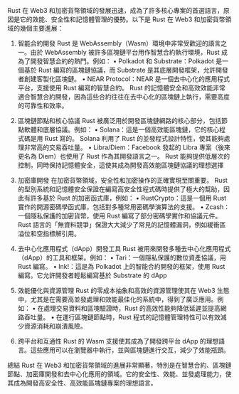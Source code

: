 Rust 在 Web3 和加密貨幣領域的發展迅速，成為了許多核心專案的首選語言，原因是它的效能、安全性和記憶體管理的優勢。以下是 Rust 在 Web3 和加密貨幣領域的幾個主要進展：

1. 智能合約開發
Rust 是 WebAssembly（Wasm）環境中非常受歡迎的語言之一。由於 WebAssembly 被許多區塊鏈平台用作智慧合約執行環境，Rust 成為了開發智慧合約的熱門。例如：
• Polkadot 和 Substrate：Polkadot 是一個基於 Rust 編寫的區塊鏈協議，而 Substrate 是其底層開發框架，允許開發者創建客製化區塊鏈。
• NEAR Protocol：NEAR 是一個去中心化的應用程式平台，支援使用 Rust 編寫的智慧合約。
Rust 的記憶體安全和高效效能非常適合智慧合約開發，因為這些合約往往在去中心化的區塊鏈上執行，需要高度的可靠性和效率。

2. 區塊鏈節點和核心協議
Rust 被廣泛用於開發區塊鏈網路的核心部分，包括節點軟體和底層協議。例如：
• Solana：這是一個高效能區塊鏈，它的核心程式碼是用 Rust 寫的。 Solana 利用了 Rust 的並發程式設計特性，使其能夠處理非常高的交易吞吐量。
• Libra/Diem：Facebook 發起的 Libra 專案（後來更名為 Diem）也使用了 Rust 作為其開發語言之一。
Rust 能夠提供低層次的控制，同時保持記憶體安全，這使其成為開發高效能區塊鏈協議的理想選擇

3. 加密庫開發
在加密貨幣領域，安全性和加密操作的正確實現至關重要。 Rust 的型別系統和記憶體安全保證在編寫高安全性程式碼時提供了極大的幫助，因此有許多基於 Rust 的加密函式庫，例如：
• RustCrypto：這是一個用 Rust 實作的開源密碼學函式庫，包括對多種常用密碼學演算法的支援。
• Zcash：一個隱私保護的加密貨幣，使用 Rust 編寫了部分密碼學實作和協議元件。
Rust 語言的「無資料競爭」保證大大減少了常見的記憶體漏洞，例如緩衝區溢位和空指標解引用。

4. 去中心化應用程式（dApp）開發工具
Rust 被用來開發多種去中心化應用程式（dApp）的工具和框架。例如：
• Tari：一個隱私保護的數位資產協議，用 Rust 編寫。
• Ink!：這是為 Polkadot 上的智能合約開發的框架，使用 Rust 編寫。它允許開發者輕鬆編寫基於 Substrate 的 dApp

5. 效能優化與資源管理
Rust 的零成本抽象和高效的資源管理使其在 Web3 生態中，尤其是在需要高並發處理和效能最佳化的系統中，得到了廣泛應用。例如：
• 在處理交易資料和區塊驗證時，Rust 的高效性能夠降低延遲並提高網路吞吐量。
• 在運行區塊鏈節點時，Rust 程式的記憶體管理特性可以有效減少資源消耗和崩潰風險。

6. 跨平台和互通性
Rust 的 Wasm 支援使其成為了開發跨平台 dApp 的理想語言。這些應用可以在瀏覽器中執行，並與區塊鏈進行交互，減少了效能瓶頸。

總結
Rust 在 Web3 和加密貨幣領域的進展非常顯著，特別是在智慧合約、區塊鏈節點、加密庫開發和去中心化應用的領域。它的安全性、效能、並發處理能力，使其成為開發高安全性、高效能區塊鏈專案的理想語言。


